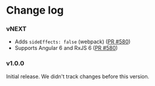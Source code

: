 # Change log

### vNEXT

* Adds `sideEffects: false` (webpack) ([PR #580](https://github.com/apollographql/apollo-angular/pull/580))
* Supports Angular 6 and RxJS 6 ([PR #580](https://github.com/apollographql/apollo-angular/pull/580))

### v1.0.0

Initial release. We didn't track changes before this version.
